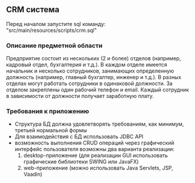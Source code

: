 <h2>CRM система</h2>
Перед началом запустите sql команду: "src/main/resources/scripts/crm.sql"

<h3>Описание предметной области</h3>
Предприятие состоит из нескольких (2 и более) отделов (например, кадровый 
отдел, бухгалтерия и т.д.). В каждом отделе имеется начальник и несколько сотрудников, занимающих определенную должность (например, главный бухгалтер, инженер и т.д.). 
В разных отделах могут работать сотрудники в одинаковой должности. За отделом закреплены один рабочий телефон и email. Каждый сотрудник в зависимости от должности получает заработную плату.

<h3>Требования к приложению</h3>
<ul>
  <li>Структура БД должна удовлетворять требованиям, как минимум, третьей нормальной формы</li>
  <li>Для взаимодействия с БД использовать JDBC API</li>
  <li>возможность выполнения CRUD операций через графический интерфейс пользователя возможны два варианта реализации:
  <ol>
  <li>desktop-приложение (для реализации GUI использовать графические библиотеки SWING или JavaFX)</li>
  <li>web-приложение (можно использовать Java Servlets, JSP, Vaadin)</li>
</ol>
  </li>
  </ul>


